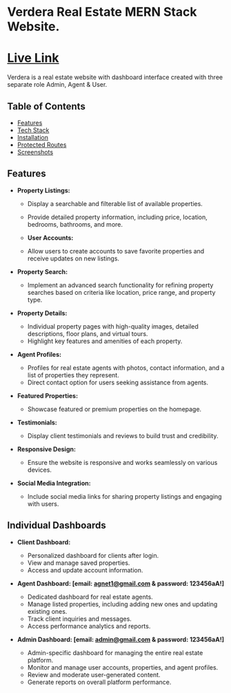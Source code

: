 # Verdera Real Estate MERN Stack Website.

# [Live Link](https://fir-module51.web.app/)
Verdera is a real estate website with dashboard interface created with three separate role Admin, Agent & User.

## Table of Contents

- [Features](#features)
- [Tech Stack](#tech-stack)
- [Installation](#installation)
- [Protected Routes](#protected-routes)
- [Screenshots](#screenshots)

## Features

- **Property Listings:**
  - Display a searchable and filterable list of available properties.
  - Provide detailed property information, including price, location, bedrooms, bathrooms, and more.
 
  - **User Accounts:**
  - Allow users to create accounts to save favorite properties and receive updates on new listings.

- **Property Search:**
  - Implement an advanced search functionality for refining property searches based on criteria like location, price range, and property type.

- **Property Details:**
  - Individual property pages with high-quality images, detailed descriptions, floor plans, and virtual tours.
  - Highlight key features and amenities of each property.


- **Agent Profiles:**
  - Profiles for real estate agents with photos, contact information, and a list of properties they represent.
  - Direct contact option for users seeking assistance from agents.


- **Featured Properties:**
  - Showcase featured or premium properties on the homepage.

- **Testimonials:**
  - Display client testimonials and reviews to build trust and credibility.

- **Responsive Design:**
  - Ensure the website is responsive and works seamlessly on various devices.

- **Social Media Integration:**
  - Include social media links for sharing property listings and engaging with users.

## Individual Dashboards

- **Client Dashboard:**
  - Personalized dashboard for clients after login.
  - View and manage saved properties.
  - Access and update account information.

- **Agent Dashboard: [email: agnet1@gmail.com & password: 123456aA!]**
  - Dedicated dashboard for real estate agents.
  - Manage listed properties, including adding new ones and updating existing ones.
  - Track client inquiries and messages.
  - Access performance analytics and reports.

- **Admin Dashboard: [email: admin@gmail.com & password: 123456aA!]**
  - Admin-specific dashboard for managing the entire real estate platform.
  - Monitor and manage user accounts, properties, and agent profiles.
  - Review and moderate user-generated content.
  - Generate reports on overall platform performance.
